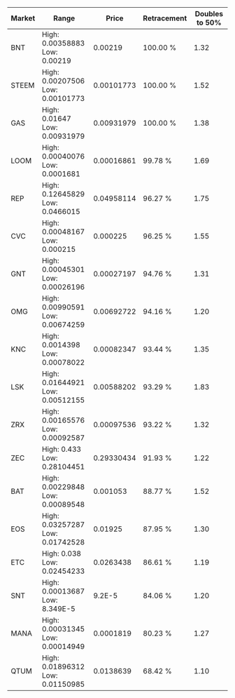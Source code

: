 | Market | Range | Price| Retracement | Doubles to 50% |
| --- | --- | --- | --- | --- |
| BNT | High: 0.00358883<br />Low: 0.00219 | 0.00219 | 100.00 % | 1.32 |
| STEEM | High: 0.00207506<br />Low: 0.00101773 | 0.00101773 | 100.00 % | 1.52 |
| GAS | High: 0.01647<br />Low: 0.00931979 | 0.00931979 | 100.00 % | 1.38 |
| LOOM | High: 0.00040076<br />Low: 0.0001681 | 0.00016861 | 99.78 % | 1.69 |
| REP | High: 0.12645829<br />Low: 0.0466015 | 0.04958114 | 96.27 % | 1.75 |
| CVC | High: 0.00048167<br />Low: 0.000215 | 0.000225 | 96.25 % | 1.55 |
| GNT | High: 0.00045301<br />Low: 0.00026196 | 0.00027197 | 94.76 % | 1.31 |
| OMG | High: 0.00990591<br />Low: 0.00674259 | 0.00692722 | 94.16 % | 1.20 |
| KNC | High: 0.0014398<br />Low: 0.00078022 | 0.00082347 | 93.44 % | 1.35 |
| LSK | High: 0.01644921<br />Low: 0.00512155 | 0.00588202 | 93.29 % | 1.83 |
| ZRX | High: 0.00165576<br />Low: 0.00092587 | 0.00097536 | 93.22 % | 1.32 |
| ZEC | High: 0.433<br />Low: 0.28104451 | 0.29330434 | 91.93 % | 1.22 |
| BAT | High: 0.00229848<br />Low: 0.00089548 | 0.001053 | 88.77 % | 1.52 |
| EOS | High: 0.03257287<br />Low: 0.01742528 | 0.01925 | 87.95 % | 1.30 |
| ETC | High: 0.038<br />Low: 0.02454233 | 0.0263438 | 86.61 % | 1.19 |
| SNT | High: 0.00013687<br />Low: 8.349E-5 | 9.2E-5 | 84.06 % | 1.20 |
| MANA | High: 0.00031345<br />Low: 0.00014949 | 0.0001819 | 80.23 % | 1.27 |
| QTUM | High: 0.01896312<br />Low: 0.01150985 | 0.0138639 | 68.42 % | 1.10 |

